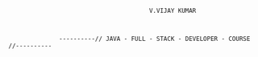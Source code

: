                                            V.VIJAY KUMAR                            
                                                                     
                                                                     
                                                                    
                  ----------// JAVA - FULL - STACK - DEVELOPER - COURSE //----------
                                                                         
                                                                         
                                                                         
                                                                         
                                                                         
                                                                         
                                                                         
                                                                        
         

